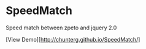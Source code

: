 SpeedMatch
==========

Speed match between zpeto and jquery 2.0

[View Demo][http://chunterg.github.io/SpeedMatch/]
